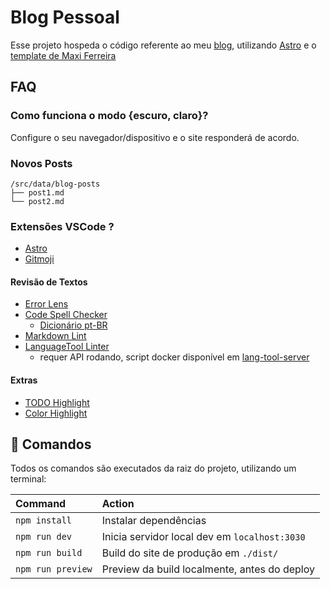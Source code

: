 # Blog Pessoal

Esse projeto hospeda o código referente ao meu [blog](https://thlmenezes.github.io), utilizando [Astro](https://astro.build/) e o [template de Maxi Ferreira](https://github.com/Charca/astro-blog-template#readme)

## FAQ

### Como funciona o modo {escuro, claro}?

Configure o seu navegador/dispositivo e o site responderá de acordo.

### Novos Posts

```plaintext
/src/data/blog-posts
├── post1.md
└── post2.md
```

### Extensões VSCode ?

- [Astro](https://marketplace.visualstudio.com/items?itemName=astro-build.astro-vscode)
- [Gitmoji](https://marketplace.visualstudio.com/items?itemName=seatonjiang.gitmoji-vscode)

#### Revisão de Textos

- [Error Lens](https://marketplace.visualstudio.com/items?itemName=usernamehw.errorlens)
- [Code Spell Checker](https://marketplace.visualstudio.com/items?itemName=streetsidesoftware.code-spell-checker)
  - [Dicionário pt-BR](https://marketplace.visualstudio.com/items?itemName=streetsidesoftware.code-spell-checker-portuguese-brazilian)
- [Markdown Lint](https://marketplace.visualstudio.com/items?itemName=DavidAnson.vscode-markdownlint)
- [LanguageTool Linter](https://marketplace.visualstudio.com/items?itemName=davidlday.languagetool-linter)
  - requer API rodando, script docker disponível em [lang-tool-server](./scripts/lang-tool-server)

#### Extras

- [TODO Highlight](https://marketplace.visualstudio.com/items?itemName=wayou.vscode-todo-highlight)
- [Color Highlight](https://marketplace.visualstudio.com/items?itemName=naumovs.color-highlight)

## 🧞 Comandos

Todos os comandos são executados da raiz do projeto, utilizando um terminal:

| Command           | Action                                       |
| :---------------- | :------------------------------------------- |
| `npm install`     | Instalar dependências                        |
| `npm run dev`     | Inicia servidor local dev em `localhost:3030`|
| `npm run build`   | Build do site de produção em `./dist/`       |
| `npm run preview` | Preview da build localmente, antes do deploy |
